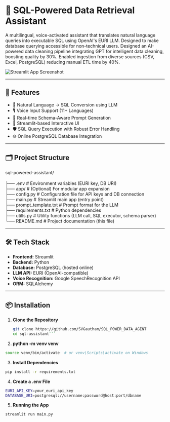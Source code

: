 # 🧠 SQL-Powered Data Retrieval Assistant

A multilingual, voice-activated assistant that translates natural language queries into executable SQL using OpenAI's EURI LLM. Designed to make database querying accessible for non-technical users.
Designed an AI-powered data cleaning pipeline integrating GPT for intelligent data cleaning, boosting quality by 30%.
Enabled ingestion from diverse sources (CSV, Excel, PostgreSQL) reducing manual ETL time by 40%.


![Streamlit App Screenshot](screenshot.png) <!-- Optional if you have an image -->

---

## 🚀 Features

- 🔎 Natural Language → SQL Conversion using LLM
- 🎙️ Voice Input Support (11+ Languages)
- 🧾 Real-time Schema-Aware Prompt Generation
- 💬 Streamlit-based Interactive UI
- 🛡️ SQL Query Execution with Robust Error Handling
- 🌐 Online PostgreSQL Database Integration

---

## 🗂️ Project Structure

sql-powered-assistant/<br>
<br>├── .env                   # Environment variables (EURI key, DB URI) 
<br>├── app/                   # (Optional) For modular app expansion
<br>├── config.py              # Configuration file for API keys and DB connection
<br>├── main.py                # Streamlit main app (entry point)
<br>├── prompt_template.txt    # Prompt format for the LLM
<br>├── requirements.txt       # Python dependencies
<br>├── utills.py              # Utility functions (LLM call, SQL executor, schema parser)
<br>└── README.md              # Project documentation (this file)




---

## 🛠️ Tech Stack

- **Frontend:** Streamlit
- **Backend:** Python
- **Database:** PostgreSQL (hosted online)
- **LLM API:** EURI (OpenAI-compatible)
- **Voice Recognition:** Google SpeechRecognition API
- **ORM:** SQLAlchemy

---

## 📦 Installation

1. **Clone the Repository**
   ```bash
   git clone https://github.com/SVGautham/SQL_POWER_DATA_AGENT
   cd sql-assistant```

2. **python -m venv venv**
```bash
source venv/bin/activate  # or venv\Scripts\activate on Windows
```

3. **Install Dependencies**
```bash
pip install -r requirements.txt
```

4. **Create a .env File**
```bash
EURI_API_KEY=your_euri_api_key
DATABASE_URI=postgresql://username:password@host:port/dbname
```
5. **Running the App**
```bash
streamlit run main.py
```

